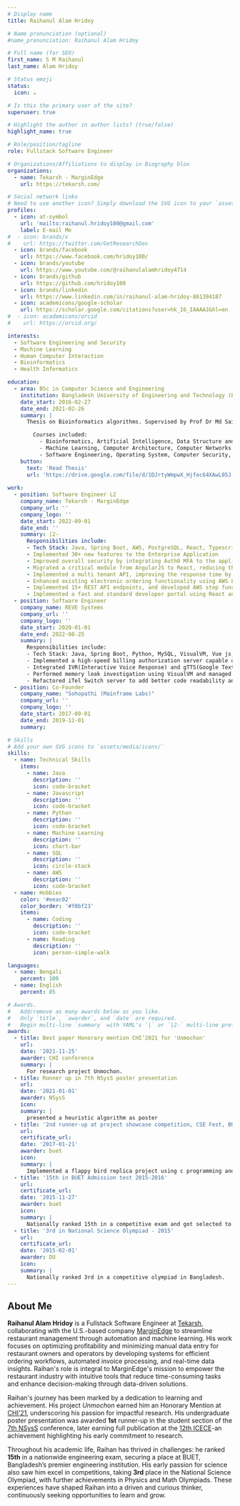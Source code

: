 ```yaml
---
# Display name
title: Raihanul Alam Hridoy

# Name pronunciation (optional)
#name_pronunciation: Raihanul Alam Hridoy

# Full name (for SEO)
first_name: S M Raihanul
last_name: Alam Hridoy

# Status emoji
status:
  icon: ☕️

# Is this the primary user of the site?
superuser: true

# Highlight the author in author lists? (true/false)
highlight_name: true

# Role/position/tagline
role: Fullstack Software Engineer

# Organizations/Affiliations to display in Biography blox
organizations:
  - name: Tekarsh - MarginEdge
    url: https://tekarsh.com/

# Social network links
# Need to use another icon? Simply download the SVG icon to your `assets/media/icons/` folder.
profiles:
  - icon: at-symbol
    url: 'mailto:raihanul.hridoy100@gmail.com'
    label: E-mail Me
#  - icon: brands/x
#    url: https://twitter.com/GetResearchDev
  - icon: brands/facebook
    url: https://www.facebook.com/hridoy100/
  - icon: brands/youtube
    url: https://www.youtube.com/@raihanulalamhridoy4714
  - icon: brands/github
    url: https://github.com/hridoy100
  - icon: brands/linkedin
    url: https://www.linkedin.com/in/raihanul-alam-hridoy-861394187
  - icon: academicons/google-scholar
    url: https://scholar.google.com/citations?user=hk_I6_IAAAAJ&hl=en
#  - icon: academicons/orcid
#    url: https://orcid.org/

interests:
  - Software Engineering and Security
  - Machine Learning
  - Human Computer Interaction
  - Bioinformatics
  - Health Informatics

education:
  - area: BSc in Computer Science and Engineering
    institution: Bangladesh University of Engineering and Technology (BUET)
    date_start: 2016-02-27
    date_end: 2021-02-26
    summary: |
      Thesis on Bioinformatics algorithms. Supervised by Prof Dr Md Saidur Rahman. Presented paper at 12th ICECE an IEEE conference.

        Courses included:
          - Bioinformatics, Artificial Intelligence, Data Structure and Algorithms
          - Machine Learning, Computer Architecture, Computer Networks
          - Software Engineering, Operating System, Computer Security, High Performance Database System
    button:
      text: 'Read Thesis'
      url: 'https://drive.google.com/file/d/1DJrtyWmpwX_Hjfec64XAwL05J-O-8GnP/view?usp=sharing'
      
work:
  - position: Software Engineer L2
    company_name: Tekarsh - MarginEdge
    company_url: ''
    company_logo: ''
    date_start: 2022-09-01
    date_end: ''
    summary: |2-
      Responsibilities include:
      - Tech Stack: Java, Spring Boot, AWS, PostgreSQL, React, Typescript, Javascript, AngularJS, SCSS
      - Implemented 30+ new features to the Enterprise Application
      - Improved overall security by integrating Auth0 MFA to the application
      - Migrated a critical module from AngularJS to React, reducing the number of API calls by 60%
      - Implemented a multi tenant API, improving the response time by 50%
      - Enhanced existing electronic ordering functionality using AWS Lambdas and State Machines to introduce seamless user experience
      - Implemented 15+ REST API endpoints, and developed AWS step functions, Lambdas and CDKs for multiple new features
      - Implemented a fast and standard developer portal using React and API Gateway, reducing the number of support tickets by 10%
  - position: Software Engineer
    company_name: REVE Systems
    company_url: ''
    company_logo: ''
    date_start: 2020-01-01
    date_end: 2022-08-25
    summary: |
      Responsibilities include:
      - Tech Stack: Java, Spring Boot, Python, MySQL, VisualVM, Vue js, Node js, Redis
      - Implemented a high-speed billing authorization server capable of handling in excess of 10K transactions per second
      - Integrated IVR(Interactive Voice Response) and gTTS(Google Text-to-Speech) for automated quick text-to-speech translations
      - Performed memory leak investigation using VisualVM and managed to reduce memory overhead up to 5%
      - Refactored iTel Switch server to add better code readability and enhanced the processing speed up to 2x
  - position: Co-Founder
    company_name: "Sohopathi (Mainframe Labs)"
    company_url: ''
    company_logo: ''
    date_start: 2017-09-01
    date_end: 2019-11-01
    summary: 

# Skills
# Add your own SVG icons to `assets/media/icons/`
skills:
  - name: Technical Skills
    items:
      - name: Java
        description: ''
        icon: code-bracket
      - name: Javascript
        description: ''
        icon: code-bracket
      - name: Python
        description: ''
        icon: code-bracket
      - name: Machine Learning
        description: ''
        icon: chart-bar
      - name: SQL
        description: ''
        icon: circle-stack
      - name: AWS
        description: ''
        icon: code-bracket
  - name: Hobbies
    color: '#eeac02'
    color_border: '#f0bf23'
    items:
      - name: Coding
        description: ''
        icon: code-bracket
      - name: Reading
        description: ''
        icon: person-simple-walk

languages:
  - name: Bengali
    percent: 100
  - name: English
    percent: 85

# Awards.
#   Add/remove as many awards below as you like.
#   Only `title`, `awarder`, and `date` are required.
#   Begin multi-line `summary` with YAML's `|` or `|2-` multi-line prefix and indent 2 spaces below.
awards:
  - title: Best paper Honorary mention CHI’2021 for 'Unmochon'
    url: 
    date: '2021-11-25'
    awarder: CHI conference
    summary: |
      For research project Unmochon.
  - title: Runner up in 7th NSysS poster presentation
    url: 
    date: '2021-01-01'
    awarder: NSysS
    icon: 
    summary: |
      presented a heuristic algorithm as poster
  - title: '2nd runner-up at project showcase competition, CSE Fest, BUET'
    url: 
    certificate_url: 
    date: '2017-01-21'
    awarder: buet
    icon: 
    summary: |
      Implemented a flappy bird replica project using c programming and iGraphics
  - title: '15th in BUET Admission test 2015-2016'
    url: 
    certificate_url: 
    date: '2015-11-27'
    awarder: buet
    icon: 
    summary: |
      Nationally ranked 15th in a competitive exam and got selected to BUET, the top most engineering university in Bangladesh.
  - title: '3rd in National Science Olympiad ‑ 2015'
    url: 
    certificate_url: 
    date: '2015-02-01'
    awarder: DU
    icon: 
    summary: |
      Nationally ranked 3rd in a competitive olympiad in Bangladesh.
---
```


## About Me

**Raihanul Alam Hridoy** is a Fullstack Software Engineer at [Tekarsh](https://tekarsh.com/), collaborating with the U.S.-based company [MarginEdge](https://www.marginedge.com/)
to streamline restaurant management through automation and machine learning. His work focuses on optimizing profitability and 
minimizing manual data entry for restaurant owners and operators by developing systems for efficient ordering workflows, automated invoice processing, 
and real-time data insights. Raihan's role is integral to MarginEdge's mission to empower 
the restaurant industry with intuitive tools that reduce time-consuming tasks and enhance decision-making through data-driven solutions.

Raihan's journey has been marked by a dedication to learning and achievement. His project _Unmochon_ earned him an Honorary Mention at [CHI'21](https://chi2021.acm.org/), underscoring his passion for impactful research.
His undergraduate poster presentation was awarded **1st** runner-up in the student section of the [7th NSysS](https://cse.buet.ac.bd/nsyss2020/) conference, later earning full publication at the [12th ICECE](https://ieeexplore.ieee.org/xpl/conhome/10088438/proceeding)-an achievement highlighting his early commitment to research.

Throughout his academic life, Raihan has thrived in challenges: he ranked **15th** in a nationwide engineering exam, securing a place at BUET, Bangladesh’s premier engineering institution. 
His early passion for science also saw him excel in competitions, taking **3rd** place in the National Science Olympiad, with further achievements in Physics and Math Olympiads. 
These experiences have shaped Raihan into a driven and curious thinker, continuously seeking opportunities to learn and grow.